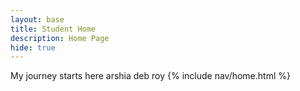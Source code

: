 ```yaml
---
layout: base
title: Student Home 
description: Home Page
hide: true
---
```


My journey starts here arshia deb roy
{% include nav/home.html %} 


